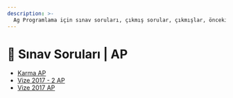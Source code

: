 ```yaml
---
description: >-
  Ag Programlama için sınav soruları, çıkmış sorular, çıkmışlar, önceki senelerde çıkan sorular
---
```


# 📃 Sınav Soruları \| AP

<!--YPackage.YGitbookIntegration-tarafından-otomatik-oluşturulmuştur-->

- [Karma AP](Karma%20AP.pdf)
- [Vize 2017 - 2 AP](Vize%202017%20-%202%20AP.pdf)
- [Vize 2017 AP](Vize%202017%20AP.pdf)

<!--YPackage.YGitbookIntegration-tarafından-otomatik-oluşturulmuştur-->
